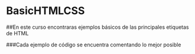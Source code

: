 # BasicHTMLCSS

##En este curso encontraras ejemplos básicos de las principales etiquetas de HTML

###Cada ejemplo de código se encuentra comentando lo mejor posible

